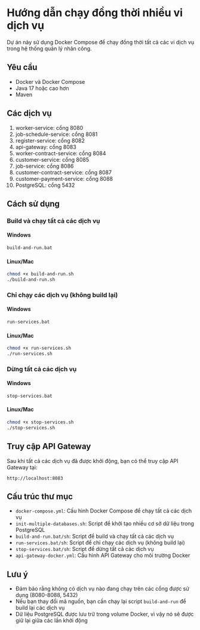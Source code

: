 # Hướng dẫn chạy đồng thời nhiều vi dịch vụ

Dự án này sử dụng Docker Compose để chạy đồng thời tất cả các vi dịch vụ trong hệ thống quản lý nhân công.

## Yêu cầu

- Docker và Docker Compose
- Java 17 hoặc cao hơn
- Maven

## Các dịch vụ

1. worker-service: cổng 8080
2. job-schedule-service: cổng 8081
3. register-service: cổng 8082
4. api-gateway: cổng 8083
5. worker-contract-service: cổng 8084
6. customer-service: cổng 8085
7. job-service: cổng 8086
8. customer-contract-service: cổng 8087
9. customer-payment-service: cổng 8088
10. PostgreSQL: cổng 5432

## Cách sử dụng

### Build và chạy tất cả các dịch vụ

#### Windows

```bash
build-and-run.bat
```

#### Linux/Mac

```bash
chmod +x build-and-run.sh
./build-and-run.sh
```

### Chỉ chạy các dịch vụ (không build lại)

#### Windows

```bash
run-services.bat
```

#### Linux/Mac

```bash
chmod +x run-services.sh
./run-services.sh
```

### Dừng tất cả các dịch vụ

#### Windows

```bash
stop-services.bat
```

#### Linux/Mac

```bash
chmod +x stop-services.sh
./stop-services.sh
```

## Truy cập API Gateway

Sau khi tất cả các dịch vụ đã được khởi động, bạn có thể truy cập API Gateway tại:

```
http://localhost:8083
```

## Cấu trúc thư mục

- `docker-compose.yml`: Cấu hình Docker Compose để chạy tất cả các dịch vụ
- `init-multiple-databases.sh`: Script để khởi tạo nhiều cơ sở dữ liệu trong PostgreSQL
- `build-and-run.bat/sh`: Script để build và chạy tất cả các dịch vụ
- `run-services.bat/sh`: Script để chỉ chạy các dịch vụ (không build lại)
- `stop-services.bat/sh`: Script để dừng tất cả các dịch vụ
- `api-gateway-docker.yml`: Cấu hình API Gateway cho môi trường Docker

## Lưu ý

- Đảm bảo rằng không có dịch vụ nào đang chạy trên các cổng được sử dụng (8080-8088, 5432)
- Nếu bạn thay đổi mã nguồn, bạn cần chạy lại script `build-and-run` để build lại các dịch vụ
- Dữ liệu PostgreSQL được lưu trữ trong volume Docker, vì vậy nó sẽ được giữ lại giữa các lần khởi động
